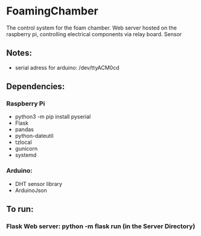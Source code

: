 # FoamingChamber
 The control system for the foam chamber. 
 Web server hosted on the raspberry pi, controlling electrical components via relay board. Sensor 
## Notes: 
- serial adress for arduino: /dev/ttyACM0cd

## Dependencies:
### Raspberry Pi 
- python3 -m pip install pyserial
- Flask 
- pandas
- python-dateutil
- tzlocal
- gunicorn 
- systemd

### Arduino:
- DHT sensor library 
- ArduinoJson


## To run: 
### Flask Web server: python -m flask run (in the Server Directory)
